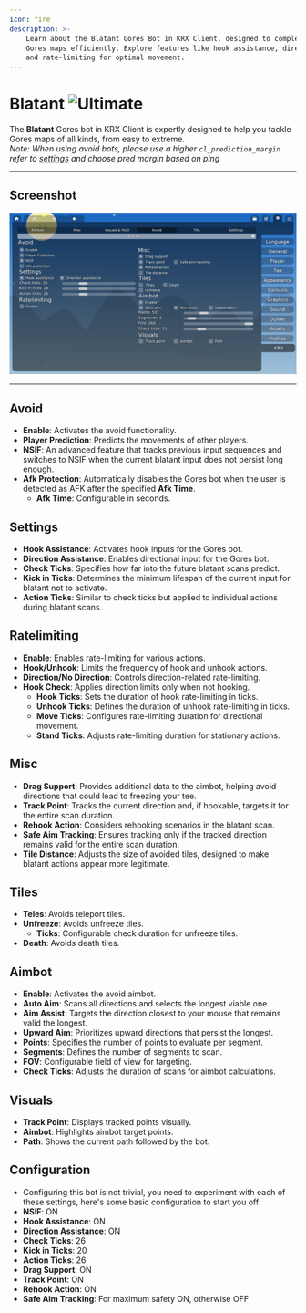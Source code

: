 ```yaml
---
icon: fire
description: >-
    Learn about the Blatant Gores Bot in KRX Client, designed to complete Teeworlds
    Gores maps efficiently. Explore features like hook assistance, direction prediction,
    and rate-limiting for optimal movement.
---
```


# Blatant ![Ultimate](https://img.shields.io/badge/Ultimate-%23f76d6d?style=flat-square)
The **Blatant** Gores bot in KRX Client is expertly designed to help you tackle Gores maps of all kinds, from easy to extreme.  
*Note: When using avoid bots, please use a higher `cl_prediction_margin` refer to [settings](../settings.md) and choose pred margin based on ping*

---

## **Screenshot**
![Blatant Menu - Recommended Settings](https://raw.githubusercontent.com/Krixx1337/krxclient-docs/refs/heads/main/images/blatant-menu.png)

---

## **Avoid**
- **Enable**: Activates the avoid functionality.
- **Player Prediction**: Predicts the movements of other players.
- **NSIF**: An advanced feature that tracks previous input sequences and switches to NSIF when the current blatant input does not persist long enough.
- **Afk Protection**: Automatically disables the Gores bot when the user is detected as AFK after the specified **Afk Time**.
  - **Afk Time**: Configurable in seconds.

## **Settings**
- **Hook Assistance**: Activates hook inputs for the Gores bot.
- **Direction Assistance**: Enables directional input for the Gores bot.
- **Check Ticks**: Specifies how far into the future blatant scans predict.
- **Kick in Ticks**: Determines the minimum lifespan of the current input for blatant not to activate.
- **Action Ticks**: Similar to check ticks but applied to individual actions during blatant scans.

## **Ratelimiting**
- **Enable**: Enables rate-limiting for various actions.
- **Hook/Unhook**: Limits the frequency of hook and unhook actions.
- **Direction/No Direction**: Controls direction-related rate-limiting.
- **Hook Check**: Applies direction limits only when not hooking.
  - **Hook Ticks**: Sets the duration of hook rate-limiting in ticks.
  - **Unhook Ticks**: Defines the duration of unhook rate-limiting in ticks.
  - **Move Ticks**: Configures rate-limiting duration for directional movement.
  - **Stand Ticks**: Adjusts rate-limiting duration for stationary actions.

## **Misc**
- **Drag Support**: Provides additional data to the aimbot, helping avoid directions that could lead to freezing your tee.
- **Track Point**: Tracks the current direction and, if hookable, targets it for the entire scan duration.
- **Rehook Action**: Considers rehooking scenarios in the blatant scan.
- **Safe Aim Tracking**: Ensures tracking only if the tracked direction remains valid for the entire scan duration.
- **Tile Distance**: Adjusts the size of avoided tiles, designed to make blatant actions appear more legitimate.

## **Tiles**
- **Teles**: Avoids teleport tiles.
- **Unfreeze**: Avoids unfreeze tiles.
  - **Ticks**: Configurable check duration for unfreeze tiles.
- **Death**: Avoids death tiles.

## **Aimbot**
- **Enable**: Activates the avoid aimbot.
- **Auto Aim**: Scans all directions and selects the longest viable one.
- **Aim Assist**: Targets the direction closest to your mouse that remains valid the longest.
- **Upward Aim**: Prioritizes upward directions that persist the longest.
- **Points**: Specifies the number of points to evaluate per segment.
- **Segments**: Defines the number of segments to scan.
- **FOV**: Configurable field of view for targeting.
- **Check Ticks**: Adjusts the duration of scans for aimbot calculations.

## **Visuals**
- **Track Point**: Displays tracked points visually.
- **Aimbot**: Highlights aimbot target points.
- **Path**: Shows the current path followed by the bot.

## **Configuration**
- Configuring this bot is not trivial, you need to experiment with each of these settings, here's some basic configuration to start you off:
- **NSIF**: ON
- **Hook Assistance**: ON
- **Direction Assistance**: ON
- **Check Ticks**: 26
- **Kick in Ticks**: 20
- **Action Ticks**: 26
- **Drag Support**: ON
- **Track Point**: ON
- **Rehook Action**: ON
- **Safe Aim Tracking**: For maximum safety ON, otherwise OFF
